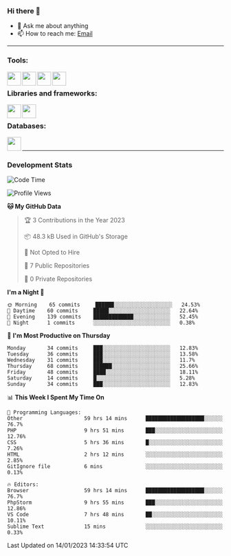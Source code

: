 ### Hi there 👋

- 💬 Ask me about anything
- 📫 How to reach me: [Email]

---

### Tools:
<img align='left' height="32" width="32" src="https://cdn.jsdelivr.net/npm/simple-icons@4.8.0/icons/phpstorm.svg" />
<img align='left' height="32" width="32" src="https://cdn.jsdelivr.net/npm/simple-icons@4.8.0/icons/sublimetext.svg" />
<img align='left' height="32" width="32" src="https://cdn.jsdelivr.net/npm/simple-icons@4.8.0/icons/laragon.svg" />
<img align='left' height="32" width="32" src="https://cdn.jsdelivr.net/npm/simple-icons@4.8.0/icons/xampp.svg" />
<br>

### Libraries and frameworks:
<img align='left' height="32" width="32" src="https://cdn.jsdelivr.net/npm/simple-icons@4.8.0/icons/laravel.svg" />
<img align='left' height="32" width="32" src="https://cdn.jsdelivr.net/npm/simple-icons@4.8.0/icons/jquery.svg" />
<br>

### Databases:
<img align='left' height="32" width="32" src="https://cdn.jsdelivr.net/npm/simple-icons@4.8.0/icons/mysql.svg" />
<br>

---
### Development Stats
<!--START_SECTION:waka-->
![Code Time](http://img.shields.io/badge/Code%20Time-749%20hrs%2044%20mins-blue)

![Profile Views](http://img.shields.io/badge/Profile%20Views-0-blue)

**🐱 My GitHub Data** 

> 🏆 3 Contributions in the Year 2023
 > 
> 📦 48.3 kB Used in GitHub's Storage 
 > 
> 🚫 Not Opted to Hire
 > 
> 📜 7 Public Repositories 
 > 
> 🔑 0 Private Repositories  
 > 
**I'm a Night 🦉** 

```text
🌞 Morning    65 commits     ██████░░░░░░░░░░░░░░░░░░░   24.53% 
🌆 Daytime    60 commits     █████░░░░░░░░░░░░░░░░░░░░   22.64% 
🌃 Evening    139 commits    █████████████░░░░░░░░░░░░   52.45% 
🌙 Night      1 commits      ░░░░░░░░░░░░░░░░░░░░░░░░░   0.38%

```
📅 **I'm Most Productive on Thursday** 

```text
Monday       34 commits     ███░░░░░░░░░░░░░░░░░░░░░░   12.83% 
Tuesday      36 commits     ███░░░░░░░░░░░░░░░░░░░░░░   13.58% 
Wednesday    31 commits     ███░░░░░░░░░░░░░░░░░░░░░░   11.7% 
Thursday     68 commits     ██████░░░░░░░░░░░░░░░░░░░   25.66% 
Friday       48 commits     ████░░░░░░░░░░░░░░░░░░░░░   18.11% 
Saturday     14 commits     █░░░░░░░░░░░░░░░░░░░░░░░░   5.28% 
Sunday       34 commits     ███░░░░░░░░░░░░░░░░░░░░░░   12.83%

```


📊 **This Week I Spent My Time On** 

```text
💬 Programming Languages: 
Other                    59 hrs 14 mins      ███████████████████░░░░░░   76.7% 
PHP                      9 hrs 51 mins       ███░░░░░░░░░░░░░░░░░░░░░░   12.76% 
CSS                      5 hrs 36 mins       █░░░░░░░░░░░░░░░░░░░░░░░░   7.26% 
HTML                     2 hrs 12 mins       ░░░░░░░░░░░░░░░░░░░░░░░░░   2.85% 
GitIgnore file           6 mins              ░░░░░░░░░░░░░░░░░░░░░░░░░   0.13%

🔥 Editors: 
Browser                  59 hrs 14 mins      ███████████████████░░░░░░   76.7% 
PhpStorm                 9 hrs 55 mins       ███░░░░░░░░░░░░░░░░░░░░░░   12.86% 
VS Code                  7 hrs 48 mins       ██░░░░░░░░░░░░░░░░░░░░░░░   10.11% 
Sublime Text             15 mins             ░░░░░░░░░░░░░░░░░░░░░░░░░   0.33%

```


 Last Updated on 14/01/2023 14:33:54 UTC
<!--END_SECTION:waka-->

[huyviet]: https://huyviet.vn/
[EMAIl]: https://mail.google.com/mail/u/0/?fs=1&tf=cm&source=mailto&to=huynguyenviet0110@gmail.com
